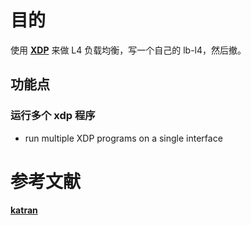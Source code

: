 

# 目的
使用 **[XDP](https://www.iovisor.org/technology/xdp)** 来做 L4 负载均衡，写一个自己的 lb-l4，然后撤。


## 功能点

### 运行多个 xdp 程序
* run multiple XDP programs on a single interface




# 参考文献
**[katran](https://github.com/facebookincubator/katran)**
